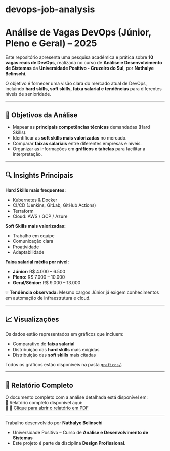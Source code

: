 # devops-job-analysis
# Análise de Vagas DevOps (Júnior, Pleno e Geral) – 2025

Este repositório apresenta uma pesquisa acadêmica e prática sobre **10 vagas reais de DevOps**, realizada no curso de **Análise e Desenvolvimento de Sistemas** da **Universidade Positivo - Cruzeiro do Sul**, por **Nathalye Belinschi**.

O objetivo é fornecer uma visão clara do mercado atual de DevOps, incluindo **hard skills, soft skills, faixa salarial e tendências** para diferentes níveis de senioridade.

---

## 🎯 Objetivos da Análise
- Mapear as **principais competências técnicas** demandadas (Hard Skills).  
- Identificar as **soft skills mais valorizadas** no mercado.  
- Comparar **faixas salariais** entre diferentes empresas e níveis.  
- Organizar as informações em **gráficos e tabelas** para facilitar a interpretação.  

---

## 🔍 Insights Principais

**Hard Skills mais frequentes:**  
- Kubernetes & Docker  
- CI/CD (Jenkins, GitLab, GitHub Actions)  
- Terraform  
- Cloud: AWS / GCP / Azure  

**Soft Skills mais valorizadas:**  
- Trabalho em equipe  
- Comunicação clara  
- Proatividade  
- Adaptabilidade  

**Faixa salarial média por nível:**  
- **Júnior:** R$ 4.000 – 6.500  
- **Pleno:** R$ 7.000 – 10.000  
- **Geral/Sênior:** R$ 9.000 – 13.000  

💡 **Tendência observada:** Mesmo cargos Júnior já exigem conhecimentos em automação de infraestrutura e cloud.

---

## 📈 Visualizações

Os dados estão representados em gráficos que incluem:  
- Comparativo de **faixa salarial**  
- Distribuição das **hard skills** mais exigidas  
- Distribuição das **soft skills** mais citadas  

Todos os gráficos estão disponíveis na pasta [`graficos/`](./graficos).

---

## 📄 Relatório Completo
O documento completo com a análise detalhada está disponível em:  
📄 Relatório completo disponível aqui:  
🔗 🔗 [Clique para abrir o relatório em PDF](./RELATÓRIO%20DE%20ANÁLISE%20DE%20VAGAS%20E%20SALÁRIOS%20–%20DEVOPS.pdf)







---

Trabalho desenvolvido por **Nathalye Belinschi**  
- Universidade Positivo – Curso de **Análise e Desenvolvimento de Sistemas**  
- Este projeto é parte da disciplina **Design Profissional**.

